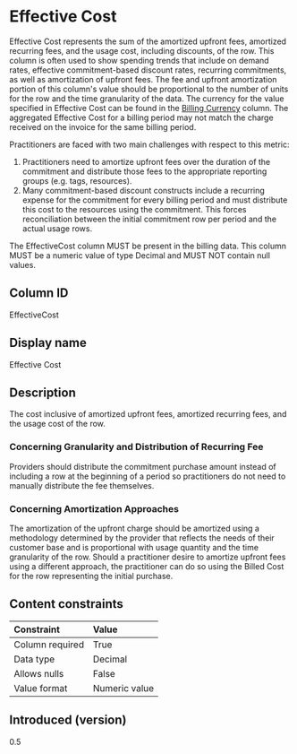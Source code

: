 # Effective Cost

Effective Cost represents the sum of the amortized upfront fees, amortized recurring fees, and the usage cost, including discounts, of the row. This column is often used to show spending trends that include on demand rates, effective commitment-based discount rates, recurring commitments, as well as amortization of upfront fees. The fee and upfront amortization portion of this column's value should be proportional to the number of units for the row and the time granularity of the data. The currency for the value specified in Effective Cost can be found in the [Billing Currency](#billingcurrency) column. The aggregated Effective Cost for a billing period may not match the charge received on the invoice for the same billing period.

Practitioners are faced with two main challenges with respect to this metric:

1. Practitioners need to amortize upfront fees over the duration of the commitment and distribute those fees to the appropriate reporting groups (e.g. tags, resources).
2. Many commitment-based discount constructs include a recurring expense for the commitment for every billing period and must distribute this cost to the resources using the commitment. This forces reconciliation between the initial commitment row per period and the actual usage rows.

The EffectiveCost column MUST be present in the billing data. This column MUST be a numeric value of type Decimal and MUST NOT contain null values.

## Column ID

EffectiveCost

## Display name

Effective Cost

## Description

The cost inclusive of amortized upfront fees, amortized recurring fees, and the usage cost of the row.

### Concerning Granularity and Distribution of Recurring Fee

Providers should distribute the commitment purchase amount instead of including a row at the beginning of a period so practitioners do not need to manually distribute the fee themselves.

### Concerning Amortization Approaches

The amortization of the upfront charge should be amortized using a methodology determined by the provider that reflects the needs of their customer base and is proportional with usage quantity and the time granularity of the row. Should a practitioner desire to amortize upfront fees using a different approach, the practitioner can do so using the Billed Cost for the row representing the initial purchase.

## Content constraints

| Constraint      | Value         |
| :-------------- | :------------ |
| Column required | True          |
| Data type       | Decimal       |
| Allows nulls    | False         |
| Value format    | Numeric value |

## Introduced (version)

0.5

